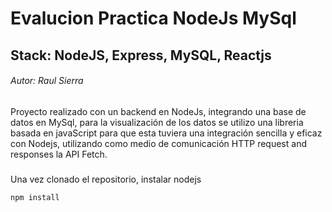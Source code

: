 # Evalucion Practica NodeJs MySql

## Stack: NodeJS, Express, MySQL, Reactjs

###### Autor: Raul Sierra

 Proyecto realizado con un backend en NodeJs, integrando una base de datos en MySql, para la visualización de los datos se utilizo una libreria basada en javaScript para que esta tuviera una integración sencilla y eficaz con Nodejs, utilizando como medio de comunicación HTTP request and responses la API Fetch.

#####

 Una vez clonado el repositorio, instalar nodejs

```
npm install

```

